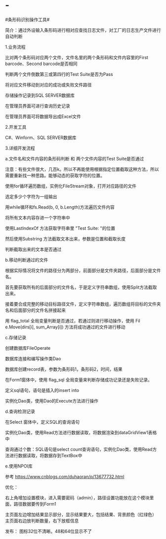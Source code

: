 # -
#条形码识别操作工具#

简介：通过外设输入条形码进行相对应查找日志文件，对工厂的日志生产文件进行自动判断

1.业务流程

  比对两个条形码对应两个文件，文件名里的两个条形码和文件内容里的First barcode、Second barcode是否相同
  
  判断两个文件倒数第三或第四行的Test Suite是否为Pass
  
  将对应文件移动到对应的成功或失败文件路径
  
  存储操作记录到SQL SERVER数据库
  
  在管理员界面可进行查询历史记录
  
  在管理员界面可将数据导出成Excel文件
  

2.开发工具

  C#、Winform、SQL SERVER数据库
  

3.详细开发流程

a.文件名和文件内容的条形码判断 和  两个文件内容的Test Suite是否通过

  注意：有些文件很大，几百k。所以不再能使用根据指定位置截取这种方法，所以需要重新找一种思路。能够动态的获取字符的位置。
  
  使用for循环遍历数组，实例化FileStream对象，打开对应路径的文件
  
  选定多少个字符为一组输出
  
  用while循环和fs.Read(b, 0, b.Length)方法遍历文件内容
  
  将所有文本内容存进一个字符串中
  
  使用LastIndexOf 方法获取字符串里 "Test Suite: "的位置
  
  然后使用Substring 方法截取文本出来，参数是位置和截取长度
  
  判断截取出来的文本是否通过
  

b.移动判断通过的文件

  根据实际情况将文件的路径分为两部分，前面部分是文件夹路径，后面部分是文件名。
  
  首先要获取所有的后面部分的文件名，于是定义字符串数组，使用Split方法截取出来。
  
  接着要合成完整的移动目标路径文件，定义字符串数组，遍历数组将目标的文件夹名和后面部分的文件名拼接起来
  
  用 flag_total 全局变量判断是否通过，若通过则进行移动操作，使用 Fil e.Move(dirs[i], sum_Array[i]) 方法将成功通过的文件进行移动


c.存储记录

  创建数据库FileOperate
  
  数据库连接和编写操作类Dao
  
  数据库创建record表，参数为条形码1，条形码2，时间，结果
  
  在Form1窗体中，使用 flag_sql 全局变量来判断存储成功记录还是失败记录。
  
  定义sql语句，语句是插入的insert into
  
  实例化Dao类，使用Dao的Execute方法进行操作
  

d.查询检测记录

  在Select 窗体中，定义SQL的查询语句

  实例化Dao类，使用Read方法进行数据读取，将数据渲染到dataGridView1表格中
  
  查询通过个数：SQL语句是select count查询语句，实例化Dao类，使用Read方法进行数据读取，将数据存到TextBox中
  

e.使用NPOI库

  参考 https://www.cnblogs.com/duhaoran/p/13677732.html
  

优化：

右上角增加设置模块，进入需要密码（admin），路径设置功能放在这个模块里面，路径数据要传到Form1

主页面左边增加结果显示部分，显示结果要大，包括结果、背景颜色（红绿色）
主页面右边放判断数量，右下放框信息

发布：
图标32位不清晰。48和64位显示不了
